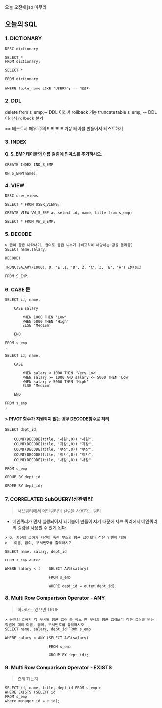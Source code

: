 
오늘 오전에 jsp 마무리

## 오늘의 SQL


### 1. DICTIONARY

```
DESC dictionary
```

```
SELECT *
FROM dictionary;

SELECT *

FROM dictionary

WHERE table_name LIKE 'USER%'; -- 대문자
```
			

### 2. DDL

delete from s_emp;-- DDL 이라서 rollback 가능
truncate table s_emp; -- DDL 이라서 rollback 불가

== 테스트시 매우 주의 !!!!!!!!!!!!!
가상 테이블 만들어서 테스트하기


### 3. INDEX
    
####  Q. S_EMP 테이블의 이름 컬럼에 인덱스를 추가하시오.
```
CREATE INDEX IND_S_EMP

ON S_EMP(name);
```



### 4.  VIEW
```
DESC user_views

SELECT * FROM USER_VIEWS;
```

```
CREATE VIEW VW_S_EMP as select id, name, title from s_emp;

SELECT * FROM VW_S_EMP;
```

### 5. DECODE
```
> 급여 등급 나타내기, 급여로 등급 나누기 (비교하여 해당하는 값을 돌려줌)
SELECT name,salary, 

DECODE(

TRUNC(SALARY/1000), 0, 'E',1, 'D', 2, 'C', 3, 'B', 'A') 급여등급	 

FROM S_EMP;
```

### 6. CASE 문
```
SELECT id, name,
    
    CASE salary
    
        WHEN 1000 THEN 'Low'
        WHEN 5000 THEN 'High'
        ELSE 'Medium'
    
    END
    
FROM s_emp
;
```
```
SELECT id, name,
    
    CASE
    
        WHEN salary < 1000 THEN 'Very Low'
        WHEN salary >= 1000 AND salary <= 5000 THEN 'Low'
        WHEN salary > 5000 THEN 'High'
        ELSE 'Medium'
    
    END
    
FROM s_emp
;
```


#### > PIVOT 함수가 지원되지 않는 경우 DECODE함수로 처리
```
SELECT dept_id,

    COUNT(DECODE(title, '사원',0)) "사원",
    COUNT(DECODE(title, '과장',0)) "과장",
    COUNT(DECODE(title, '부장',0)) "부장",
    COUNT(DECODE(title, '이사',0)) "이사",
    COUNT(DECODE(title, '사장',0)) "사장"

FROM s_emp

GROUP BY dept_id

ORDER BY dept_id;
```

### 7. CORRELATED SubQUERY(상관쿼리)

> 서브쿼리에서 메인쿼리의 컬럼을 사용하는 쿼리
	
- 메인쿼리가 먼저 실행되어서 테이블이 만들어 지기 때문에 서브 쿼리에서 메인쿼리의 컬럼을 사용할 수 있게 된다.
```
> Q. 자신의 급여가 자신이 속한 부소의 평균 급여보다 적은 인원에 대해
>   이름, 급여, 부서번호를 출력하시오

SELECT name, salary, dept_id

FROM s_emp outer

WHERE salary < (    SELECT AVG(salary)

                    FROM s_emp

                    WHERE dept_id = outer.dept_id);
```

### 8. Multi Row Comparison Operator - ANY

> 하나라도 있으면 TRUE

```
> 본인의 급여가 각 부서별 평균 급여 중 어느 한 부서의 평균 급여보다 작은 급여를 받는 직원에 대해 이름, 급여, 부서번호를 출력하시오
SELECT name, salary, dept_id FROM s_emp

WHERE salary < ANY (SELECT AVG(salary)

					FROM s_emp

					GROUP BY dept_id);
```


### 9. Multi Row Comparison Operator - EXISTS

> 존재 하는지 

```
SELECT id, name, title, dept_id FROM s_emp e
WHERE EXISTS (SELECT id
FROM s_emp
where manager_id = e.id);
```


<!--stackedit_data:
eyJoaXN0b3J5IjpbMjAyODYxNzIzMywxODU1MzEzODQ1LC0xOT
U2MTE1NDU3LC0xNzc5ODg4NDc4LC00NTQ3ODIyNzcsLTExODg5
MzU4OTYsLTE1NDgwODk4MjQsMTM0ODg3ODAwMSwtMjQyNzI2OD
M1LDE2MTczMDQ4NTMsLTMzODc2Nzk1NF19
-->